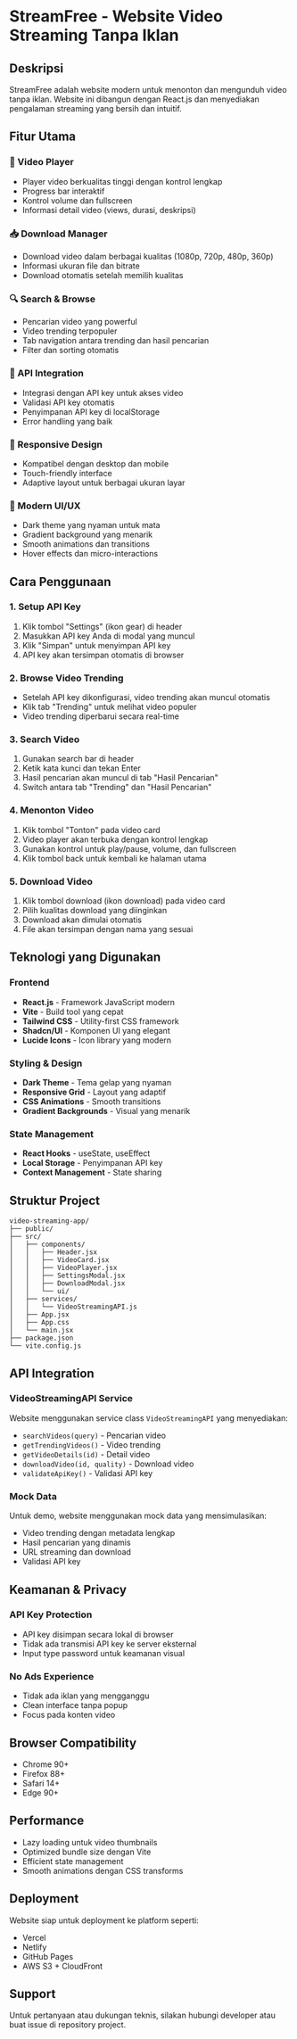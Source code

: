 # StreamFree - Website Video Streaming Tanpa Iklan

## Deskripsi
StreamFree adalah website modern untuk menonton dan mengunduh video tanpa iklan. Website ini dibangun dengan React.js dan menyediakan pengalaman streaming yang bersih dan intuitif.

## Fitur Utama

### 🎥 Video Player
- Player video berkualitas tinggi dengan kontrol lengkap
- Progress bar interaktif
- Kontrol volume dan fullscreen
- Informasi detail video (views, durasi, deskripsi)

### 📥 Download Manager
- Download video dalam berbagai kualitas (1080p, 720p, 480p, 360p)
- Informasi ukuran file dan bitrate
- Download otomatis setelah memilih kualitas

### 🔍 Search & Browse
- Pencarian video yang powerful
- Video trending terpopuler
- Tab navigation antara trending dan hasil pencarian
- Filter dan sorting otomatis

### 🔑 API Integration
- Integrasi dengan API key untuk akses video
- Validasi API key otomatis
- Penyimpanan API key di localStorage
- Error handling yang baik

### 📱 Responsive Design
- Kompatibel dengan desktop dan mobile
- Touch-friendly interface
- Adaptive layout untuk berbagai ukuran layar

### 🎨 Modern UI/UX
- Dark theme yang nyaman untuk mata
- Gradient background yang menarik
- Smooth animations dan transitions
- Hover effects dan micro-interactions

## Cara Penggunaan

### 1. Setup API Key
1. Klik tombol "Settings" (ikon gear) di header
2. Masukkan API key Anda di modal yang muncul
3. Klik "Simpan" untuk menyimpan API key
4. API key akan tersimpan otomatis di browser

### 2. Browse Video Trending
- Setelah API key dikonfigurasi, video trending akan muncul otomatis
- Klik tab "Trending" untuk melihat video populer
- Video trending diperbarui secara real-time

### 3. Search Video
1. Gunakan search bar di header
2. Ketik kata kunci dan tekan Enter
3. Hasil pencarian akan muncul di tab "Hasil Pencarian"
4. Switch antara tab "Trending" dan "Hasil Pencarian"

### 4. Menonton Video
1. Klik tombol "Tonton" pada video card
2. Video player akan terbuka dengan kontrol lengkap
3. Gunakan kontrol untuk play/pause, volume, dan fullscreen
4. Klik tombol back untuk kembali ke halaman utama

### 5. Download Video
1. Klik tombol download (ikon download) pada video card
2. Pilih kualitas download yang diinginkan
3. Download akan dimulai otomatis
4. File akan tersimpan dengan nama yang sesuai

## Teknologi yang Digunakan

### Frontend
- **React.js** - Framework JavaScript modern
- **Vite** - Build tool yang cepat
- **Tailwind CSS** - Utility-first CSS framework
- **Shadcn/UI** - Komponen UI yang elegant
- **Lucide Icons** - Icon library yang modern

### Styling & Design
- **Dark Theme** - Tema gelap yang nyaman
- **Responsive Grid** - Layout yang adaptif
- **CSS Animations** - Smooth transitions
- **Gradient Backgrounds** - Visual yang menarik

### State Management
- **React Hooks** - useState, useEffect
- **Local Storage** - Penyimpanan API key
- **Context Management** - State sharing

## Struktur Project

```
video-streaming-app/
├── public/
├── src/
│   ├── components/
│   │   ├── Header.jsx
│   │   ├── VideoCard.jsx
│   │   ├── VideoPlayer.jsx
│   │   ├── SettingsModal.jsx
│   │   ├── DownloadModal.jsx
│   │   └── ui/
│   ├── services/
│   │   └── VideoStreamingAPI.js
│   ├── App.jsx
│   ├── App.css
│   └── main.jsx
├── package.json
└── vite.config.js
```

## API Integration

### VideoStreamingAPI Service
Website menggunakan service class `VideoStreamingAPI` yang menyediakan:

- `searchVideos(query)` - Pencarian video
- `getTrendingVideos()` - Video trending
- `getVideoDetails(id)` - Detail video
- `downloadVideo(id, quality)` - Download video
- `validateApiKey()` - Validasi API key

### Mock Data
Untuk demo, website menggunakan mock data yang mensimulasikan:
- Video trending dengan metadata lengkap
- Hasil pencarian yang dinamis
- URL streaming dan download
- Validasi API key

## Keamanan & Privacy

### API Key Protection
- API key disimpan secara lokal di browser
- Tidak ada transmisi API key ke server eksternal
- Input type password untuk keamanan visual

### No Ads Experience
- Tidak ada iklan yang mengganggu
- Clean interface tanpa popup
- Focus pada konten video

## Browser Compatibility
- Chrome 90+
- Firefox 88+
- Safari 14+
- Edge 90+

## Performance
- Lazy loading untuk video thumbnails
- Optimized bundle size dengan Vite
- Efficient state management
- Smooth animations dengan CSS transforms

## Deployment
Website siap untuk deployment ke platform seperti:
- Vercel
- Netlify
- GitHub Pages
- AWS S3 + CloudFront

## Support
Untuk pertanyaan atau dukungan teknis, silakan hubungi developer atau buat issue di repository project.

